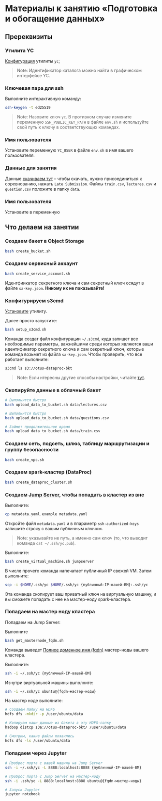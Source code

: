 # Материалы к занятию «Подготовка и обогащение данных»

## Пререквизиты

### Утилита YC

[Конфигурация](https://yandex.cloud/ru/docs/cli/operations/profile/profile-create) утилиты `yc`;

> Note: Идентификатор каталога можно найти в графическом интерфейсе YC.

### Ключевая пара для ssh

Выполните интерактивную команду:

```bash
ssh-keygen -t ed25519
```

> Note: Назовите ключ `yc`. В противном случае измените переменную `SSH_PUBLIC_KEY_PATH` в файле `env.sh` и используйте свой путь к ключу в соответствующих командах.

### Имя пользователя

Установите переменную `YC_USER` в файле `env.sh` в имя вашего пользователя.

### Данные для занятия

Данные [скачиваем тут](https://www.kaggle.com/competitions/riiid-test-answer-prediction/data) – чтобы скачать, нужно присоединиться к соревнованию, нажать `Late Submission`. Файлы `train.csv`, `lectures.csv` и `question.csv` положите в папку `data`.

### Имя пользователя

Установите в переменную 

## Что делаем на занятии

### Создаем бакет в Object Storage

```bash
bash create_bucket.sh
```

### Создаем сервисный аккаунт

```bash
bash create_service_account.sh
```

Идентфиикатор секретного ключа и сам секретный ключ осядут в файле `sa-key.json`. __Никому их не показывайте!__

### Конфигурируем s3cmd

[Установите](https://github.com/s3tools/s3cmd/blob/master/INSTALL.md) утилиту.

Далее просто запустите: 

```bash
bash setup_s3cmd.sh
```

Команда создат файл конфигурации `~/.s3cmd`, куда запишет все необходимые параметры, важнейшими среди которых являются ваши идентификатор секретного ключа и сам секретный ключ, которые команда возьмет из файла `sa-key.json`. Чтобы проверить, что все работает выполните:

```bash
s3cmd ls s3://otus-dataproc-bkt
```

> Note: Если нтересны другие способы настройки, читайте [тут](https://yandex.cloud/ru/docs/storage/tools/s3cmd).

### Скопируйте данные в облачный бакет

```bash
# Выполнится быстро
bash upload_data_to_bucket.sh data/lectures.csv

# Выполнится быстро
bash upload_data_to_bucket.sh data/questions.csv 

# Займет продолжительное время
bash upload_data_to_bucket.sh data/train.csv
```

### Создаем сеть, подсеть, шлюз, таблицу маршрутизации и группу безопасности

```bash 
bash create_vpc.sh
```

### Создаем spark-кластер (DataProc)

```bash
bash create_dataproc_cluster.sh
```

### Создаем [Jump Server](https://en.wikipedia.org/wiki/Jump_server), чтобы попадать в кластер из вне

Выполните:

```bash
cp metadata.yaml.example metadata.yaml
```

Откройте файл `metadata.yaml` и в ппараметр `ssh-authorized-keys` запишите строку с вашим публичным ключом.

> Note: указывайте не путь, а именно сам ключ (то, что выводит команда `cat ~/.ssh/yc.pub`). 

Выполните:

```bash
bash create_virtual_machine.sh jumpserver
```

В числе прочего команда напечатает публичный IP свежей VM. Затем выполните:

```bash
scp -i $HOME/.ssh/yc $HOME/.ssh/yc {публичный-IP-вашей-ВМ}:.ssh/yc
```

Эта команда скопирует ваш приватный ключ на виртуальную машину, и вы сможете попадать с нее на мастер-ноду spark-кластера. 

### Попадаем на мастер ноду кластера

Попадаем на Jump Server:

Выполните 

```bash
bash get_masternode_fqdn.sh
```

Команда выведет [Полное доменное имя (fqdn)](https://yandex.cloud/ru/docs/glossary/fqdn) мастер-ноды вашего кластера.

Выполните:

```bash
ssh -i ~/.ssh/yc {публичный-IP-вашей-ВМ}
```

Изнутри виртуальной машины выполните:

```bash
ssh -i ~/.ssh/yc ubuntu@{fqdn-мастер-ноды}
```

На мастер ноде выполните:

```bash
# Создаем папку на HDFS
hdfs dfs -mkdir -p /user/ubuntu/data

# Копируем наши данные из бакета в эту HDFS-папку
hadoop distcp s3a://otus-dataproc-bkt/ /user/ubuntu/data

# Смотрим, какие файлы появились
hdfs dfs -ls /user/ubuntu/data
```

### Попадаем через Jupyter

```bash
# Проброс порта с вашей машины на Jump Server
ssh -i ~/.ssh/yc -L 8888:localhost:8888 {публичный-IP-вашей-ВМ}

# Проброс порта с Jump Server на мастер-ноду
ssh -i .ssh/yc -L 8888:localhost:8888 ubuntu@{fqdn-мастер-ноды}

# Запуск Jupyter
jupyter notebook
```